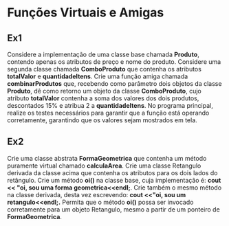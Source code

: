 # Funções Virtuais e Amigas

## Ex1

Considere a implementação de uma classe base chamada **Produto**, contendo apenas os atributos de
preço e nome do produto. Considere uma segunda classe chamada **ComboProduto** que contenha
os atributos **totalValor** e **quantidadeItens**. Crie uma função amiga chamada **combinarProdutos**
que, recebendo como parâmetro dois objetos da classe **Produto**, dê como retorno um objeto da
classe **ComboProduto**, cujo atributo **totalValor** contenha a soma dos valores dos dois produtos,
descontados 15% e atribua 2 a **quantidadeItens**.
No programa principal, realize os testes necessários para garantir que a função está operando
corretamente, garantindo que os valores sejam mostrados em tela.

## Ex2

Crie uma classe abstrata **FormaGeometrica** que contenha um método puramente virtual chamado
**calculaArea**. Crie uma classe Retangulo derivada da classe acima que contenha os atributos para
os dois lados do retângulo.
Crie um método **oi()** na classe base, cuja implementação é:
**cout << "oi, sou uma forma geometrica<<endl;**.
Crie também o mesmo método na classe derivada, desta vez escrevendo: **cout <<"oi, sou um
retangulo<<endl;.**
Permita que o método **oi()** possa ser invocado corretamente para um objeto Retangulo, mesmo a
partir de um ponteiro de **FormaGeometrica**.
